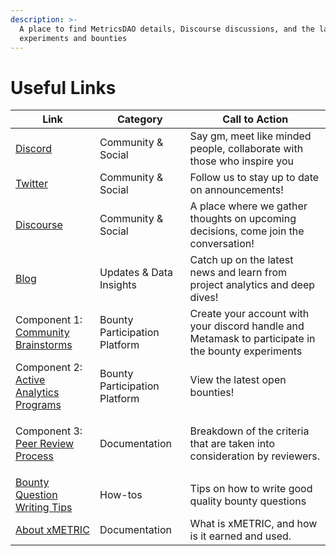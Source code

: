 ```yaml
---
description: >-
  A place to find MetricsDAO details, Discourse discussions, and the latest on
  experiments and bounties
---
```


# Useful Links



| Link                                                                                                                                 | Category                      | Call to Action                                                                                     |
| ------------------------------------------------------------------------------------------------------------------------------------ | ----------------------------- | -------------------------------------------------------------------------------------------------- |
| [Discord](https://discord.gg/yrxDvYdcDZ)                                                                                             | Community & Social            | Say gm, meet like minded people, collaborate with those who inspire you                            |
| [Twitter](https://twitter.com/MetricsDAO)                                                                                            | Community & Social            | Follow us to stay up to date on announcements!                                                     |
| [Discourse](https://discourse.metricsdao.xyz/)                                                                                       | Community & Social            | A place where we gather thoughts on upcoming decisions, come join the conversation!                |
| [Blog](https://metricsdao.ghost.io/)                                                                                                 | Updates & Data Insights       | Catch up on the latest news and learn from project analytics and deep dives!                       |
| Component 1: [Community Brainstorms](https://metricsdao.ghost.io/)                                                                   | Bounty Participation Platform | Create your account with your discord handle and Metamask to participate in the bounty experiments |
| Component 2: [Active Analytics Programs](https://metricsdao.notion.site/metricsdao/Bounty-Programs-d4bac7f1908f412f8bf4ed349198e5fe) | Bounty Participation Platform | View the latest open bounties!                                                                     |
| <p>Component 3: <br><a href="https://metricsdao.ghost.io/our-peer-review-process/">Peer Review Process </a></p>                      | Documentation                 | Breakdown of the criteria that are taken into consideration by reviewers.                          |
| [Bounty Question Writing Tips ](https://metricsdao.mirror.xyz/t4G\_DWaDeNyaBcmrTLBsDgfIhi6uJM4revXfw8plLus)                          | How-tos                       | Tips on how to write good quality bounty questions                                                 |
| [About xMETRIC ](https://metricsdao.ghost.io/coming-soon-xmetric/)                                                                   | Documentation                 | What is xMETRIC, and how is it earned and used.                                                    |
